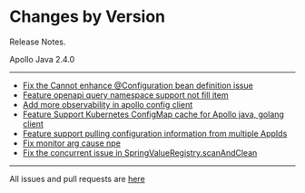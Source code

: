 Changes by Version
==================
Release Notes.

Apollo Java 2.4.0

------------------

* [Fix the Cannot enhance @Configuration bean definition issue](https://github.com/apolloconfig/apollo-java/pull/82)
* [Feature openapi query namespace support not fill item](https://github.com/apolloconfig/apollo-java/pull/83)
* [Add more observability in apollo config client](https://github.com/apolloconfig/apollo-java/pull/74)
* [Feature Support Kubernetes ConfigMap cache for Apollo java, golang client](https://github.com/apolloconfig/apollo-java/pull/79)
* [Feature support pulling configuration information from multiple AppIds](https://github.com/apolloconfig/apollo-java/pull/70)
* [Fix monitor arg cause npe](https://github.com/apolloconfig/apollo-java/pull/86)
* [Fix the concurrent issue in SpringValueRegistry.scanAndClean](https://github.com/apolloconfig/apollo-java/pull/95)

------------------
All issues and pull requests are [here](https://github.com/apolloconfig/apollo-java/milestone/4?closed=1)
